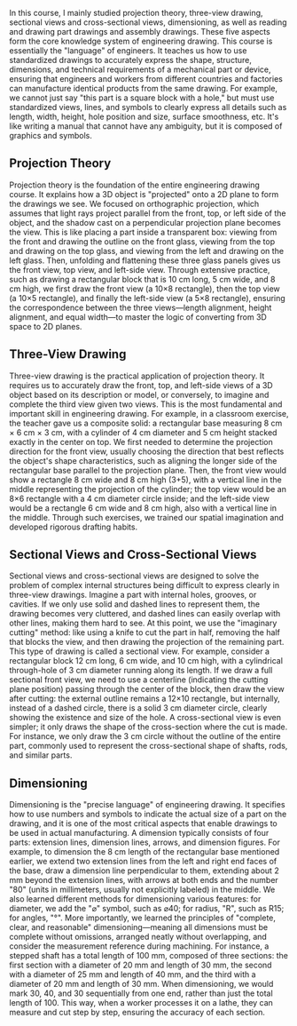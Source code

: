 In this course, I mainly studied projection theory, three-view drawing, sectional views and cross-sectional views, dimensioning, as well as reading and drawing part drawings and assembly drawings. These five aspects form the core knowledge system of engineering drawing. This course is essentially the "language" of engineers. It teaches us how to use standardized drawings to accurately express the shape, structure, dimensions, and technical requirements of a mechanical part or device, ensuring that engineers and workers from different countries and factories can manufacture identical products from the same drawing. For example, we cannot just say "this part is a square block with a hole," but must use standardized views, lines, and symbols to clearly express all details such as length, width, height, hole position and size, surface smoothness, etc. It's like writing a manual that cannot have any ambiguity, but it is composed of graphics and symbols.

## Projection Theory

Projection theory is the foundation of the entire engineering drawing course. It explains how a 3D object is "projected" onto a 2D plane to form the drawings we see. We focused on orthographic projection, which assumes that light rays project parallel from the front, top, or left side of the object, and the shadow cast on a perpendicular projection plane becomes the view. This is like placing a part inside a transparent box: viewing from the front and drawing the outline on the front glass, viewing from the top and drawing on the top glass, and viewing from the left and drawing on the left glass. Then, unfolding and flattening these three glass panels gives us the front view, top view, and left-side view. Through extensive practice, such as drawing a rectangular block that is 10 cm long, 5 cm wide, and 8 cm high, we first draw the front view (a 10×8 rectangle), then the top view (a 10×5 rectangle), and finally the left-side view (a 5×8 rectangle), ensuring the correspondence between the three views—length alignment, height alignment, and equal width—to master the logic of converting from 3D space to 2D planes.

## Three-View Drawing

Three-view drawing is the practical application of projection theory. It requires us to accurately draw the front, top, and left-side views of a 3D object based on its description or model, or conversely, to imagine and complete the third view given two views. This is the most fundamental and important skill in engineering drawing. For example, in a classroom exercise, the teacher gave us a composite solid: a rectangular base measuring 8 cm × 6 cm × 3 cm, with a cylinder of 4 cm diameter and 5 cm height stacked exactly in the center on top. We first needed to determine the projection direction for the front view, usually choosing the direction that best reflects the object's shape characteristics, such as aligning the longer side of the rectangular base parallel to the projection plane. Then, the front view would show a rectangle 8 cm wide and 8 cm high (3+5), with a vertical line in the middle representing the projection of the cylinder; the top view would be an 8×6 rectangle with a 4 cm diameter circle inside; and the left-side view would be a rectangle 6 cm wide and 8 cm high, also with a vertical line in the middle. Through such exercises, we trained our spatial imagination and developed rigorous drafting habits.

## Sectional Views and Cross-Sectional Views

Sectional views and cross-sectional views are designed to solve the problem of complex internal structures being difficult to express clearly in three-view drawings. Imagine a part with internal holes, grooves, or cavities. If we only use solid and dashed lines to represent them, the drawing becomes very cluttered, and dashed lines can easily overlap with other lines, making them hard to see. At this point, we use the "imaginary cutting" method: like using a knife to cut the part in half, removing the half that blocks the view, and then drawing the projection of the remaining part. This type of drawing is called a sectional view. For example, consider a rectangular block 12 cm long, 6 cm wide, and 10 cm high, with a cylindrical through-hole of 3 cm diameter running along its length. If we draw a full sectional front view, we need to use a centerline (indicating the cutting plane position) passing through the center of the block, then draw the view after cutting: the external outline remains a 12×10 rectangle, but internally, instead of a dashed circle, there is a solid 3 cm diameter circle, clearly showing the existence and size of the hole. A cross-sectional view is even simpler; it only draws the shape of the cross-section where the cut is made. For instance, we only draw the 3 cm circle without the outline of the entire part, commonly used to represent the cross-sectional shape of shafts, rods, and similar parts.

## Dimensioning

Dimensioning is the "precise language" of engineering drawing. It specifies how to use numbers and symbols to indicate the actual size of a part on the drawing, and it is one of the most critical aspects that enable drawings to be used in actual manufacturing. A dimension typically consists of four parts: extension lines, dimension lines, arrows, and dimension figures. For example, to dimension the 8 cm length of the rectangular base mentioned earlier, we extend two extension lines from the left and right end faces of the base, draw a dimension line perpendicular to them, extending about 2 mm beyond the extension lines, with arrows at both ends and the number "80" (units in millimeters, usually not explicitly labeled) in the middle. We also learned different methods for dimensioning various features: for diameter, we add the "⌀" symbol, such as ⌀40; for radius, "R", such as R15; for angles, "°". More importantly, we learned the principles of "complete, clear, and reasonable" dimensioning—meaning all dimensions must be complete without omissions, arranged neatly without overlapping, and consider the measurement reference during machining. For instance, a stepped shaft has a total length of 100 mm, composed of three sections: the first section with a diameter of 20 mm and length of 30 mm, the second with a diameter of 25 mm and length of 40 mm, and the third with a diameter of 20 mm and length of 30 mm. When dimensioning, we would mark 30, 40, and 30 sequentially from one end, rather than just the total length of 100. This way, when a worker processes it on a lathe, they can measure and cut step by step, ensuring the accuracy of each section.
